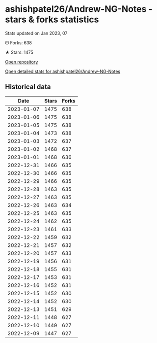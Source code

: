 # ashishpatel26/Andrew-NG-Notes - stars & forks statistics

Stats updated on Jan 2023, 07

☋ Forks: 638

★ Stars: 1475

[Open repository](https://github.com/ashishpatel26/Andrew-NG-Notes)

[Open detailed stats for ashishpatel26/Andrew-NG-Notes](https://reviewgithub.com/rep/ashishpatel26/Andrew-NG-Notes)

## Historical data
| Date | Stars | Forks |
|------|-------|-------|
| 2023-01-07 | 1475 | 638 | 
| 2023-01-06 | 1475 | 638 | 
| 2023-01-05 | 1475 | 638 | 
| 2023-01-04 | 1473 | 638 | 
| 2023-01-03 | 1472 | 637 | 
| 2023-01-02 | 1468 | 637 | 
| 2023-01-01 | 1468 | 636 | 
| 2022-12-31 | 1466 | 635 | 
| 2022-12-30 | 1466 | 635 | 
| 2022-12-29 | 1466 | 635 | 
| 2022-12-28 | 1463 | 635 | 
| 2022-12-27 | 1463 | 635 | 
| 2022-12-26 | 1463 | 634 | 
| 2022-12-25 | 1463 | 635 | 
| 2022-12-24 | 1462 | 635 | 
| 2022-12-23 | 1461 | 633 | 
| 2022-12-22 | 1459 | 632 | 
| 2022-12-21 | 1457 | 632 | 
| 2022-12-20 | 1457 | 633 | 
| 2022-12-19 | 1456 | 631 | 
| 2022-12-18 | 1455 | 631 | 
| 2022-12-17 | 1453 | 631 | 
| 2022-12-16 | 1452 | 631 | 
| 2022-12-15 | 1452 | 630 | 
| 2022-12-14 | 1452 | 630 | 
| 2022-12-13 | 1451 | 629 | 
| 2022-12-11 | 1448 | 627 | 
| 2022-12-10 | 1449 | 627 | 
| 2022-12-09 | 1447 | 627 | 

